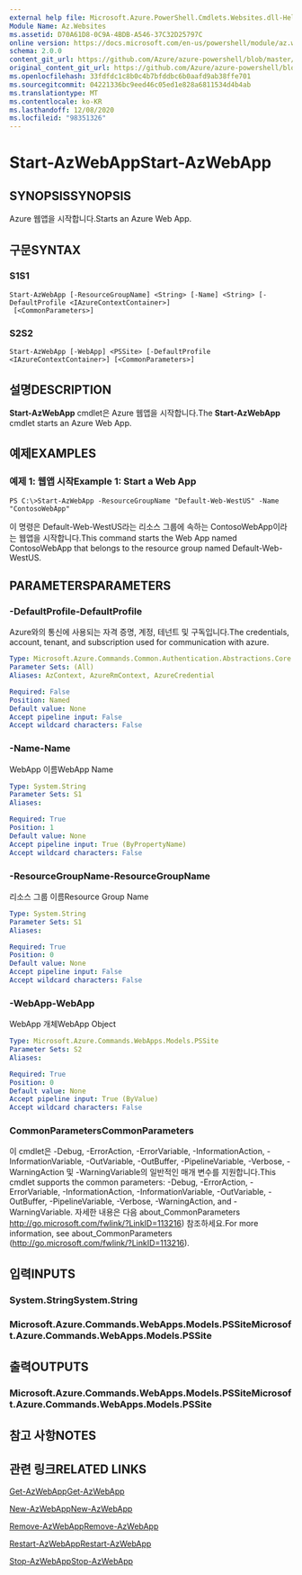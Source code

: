 ```yaml
---
external help file: Microsoft.Azure.PowerShell.Cmdlets.Websites.dll-Help.xml
Module Name: Az.Websites
ms.assetid: D70A61D8-0C9A-4BDB-A546-37C32D25797C
online version: https://docs.microsoft.com/en-us/powershell/module/az.websites/start-azwebapp
schema: 2.0.0
content_git_url: https://github.com/Azure/azure-powershell/blob/master/src/Websites/Websites/help/Start-AzWebApp.md
original_content_git_url: https://github.com/Azure/azure-powershell/blob/master/src/Websites/Websites/help/Start-AzWebApp.md
ms.openlocfilehash: 33fdfdc1c8b0c4b7bfddbc6b0aafd9ab38ffe701
ms.sourcegitcommit: 04221336bc9eed46c05ed1e828a6811534d4b4ab
ms.translationtype: MT
ms.contentlocale: ko-KR
ms.lasthandoff: 12/08/2020
ms.locfileid: "98351326"
---
```

# <span data-ttu-id="653fb-101">Start-AzWebApp</span><span class="sxs-lookup"><span data-stu-id="653fb-101">Start-AzWebApp</span></span>

## <span data-ttu-id="653fb-102">SYNOPSIS</span><span class="sxs-lookup"><span data-stu-id="653fb-102">SYNOPSIS</span></span>
<span data-ttu-id="653fb-103">Azure 웹앱을 시작합니다.</span><span class="sxs-lookup"><span data-stu-id="653fb-103">Starts an Azure Web App.</span></span>

## <span data-ttu-id="653fb-104">구문</span><span class="sxs-lookup"><span data-stu-id="653fb-104">SYNTAX</span></span>

### <span data-ttu-id="653fb-105">S1</span><span class="sxs-lookup"><span data-stu-id="653fb-105">S1</span></span>
```
Start-AzWebApp [-ResourceGroupName] <String> [-Name] <String> [-DefaultProfile <IAzureContextContainer>]
 [<CommonParameters>]
```

### <span data-ttu-id="653fb-106">S2</span><span class="sxs-lookup"><span data-stu-id="653fb-106">S2</span></span>
```
Start-AzWebApp [-WebApp] <PSSite> [-DefaultProfile <IAzureContextContainer>] [<CommonParameters>]
```

## <span data-ttu-id="653fb-107">설명</span><span class="sxs-lookup"><span data-stu-id="653fb-107">DESCRIPTION</span></span>
<span data-ttu-id="653fb-108">**Start-AzWebApp** cmdlet은 Azure 웹앱을 시작합니다.</span><span class="sxs-lookup"><span data-stu-id="653fb-108">The **Start-AzWebApp** cmdlet starts an Azure Web App.</span></span>

## <span data-ttu-id="653fb-109">예제</span><span class="sxs-lookup"><span data-stu-id="653fb-109">EXAMPLES</span></span>

### <span data-ttu-id="653fb-110">예제 1: 웹앱 시작</span><span class="sxs-lookup"><span data-stu-id="653fb-110">Example 1: Start a Web App</span></span>
```
PS C:\>Start-AzWebApp -ResourceGroupName "Default-Web-WestUS" -Name "ContosoWebApp"
```

<span data-ttu-id="653fb-111">이 명령은 Default-Web-WestUS라는 리소스 그룹에 속하는 ContosoWebApp이라는 웹앱을 시작합니다.</span><span class="sxs-lookup"><span data-stu-id="653fb-111">This command starts the Web App named ContosoWebApp that belongs to the resource group named Default-Web-WestUS.</span></span>

## <span data-ttu-id="653fb-112">PARAMETERS</span><span class="sxs-lookup"><span data-stu-id="653fb-112">PARAMETERS</span></span>

### <span data-ttu-id="653fb-113">-DefaultProfile</span><span class="sxs-lookup"><span data-stu-id="653fb-113">-DefaultProfile</span></span>
<span data-ttu-id="653fb-114">Azure와의 통신에 사용되는 자격 증명, 계정, 테넌트 및 구독입니다.</span><span class="sxs-lookup"><span data-stu-id="653fb-114">The credentials, account, tenant, and subscription used for communication with azure.</span></span>

```yaml
Type: Microsoft.Azure.Commands.Common.Authentication.Abstractions.Core.IAzureContextContainer
Parameter Sets: (All)
Aliases: AzContext, AzureRmContext, AzureCredential

Required: False
Position: Named
Default value: None
Accept pipeline input: False
Accept wildcard characters: False
```

### <span data-ttu-id="653fb-115">-Name</span><span class="sxs-lookup"><span data-stu-id="653fb-115">-Name</span></span>
<span data-ttu-id="653fb-116">WebApp 이름</span><span class="sxs-lookup"><span data-stu-id="653fb-116">WebApp Name</span></span>

```yaml
Type: System.String
Parameter Sets: S1
Aliases:

Required: True
Position: 1
Default value: None
Accept pipeline input: True (ByPropertyName)
Accept wildcard characters: False
```

### <span data-ttu-id="653fb-117">-ResourceGroupName</span><span class="sxs-lookup"><span data-stu-id="653fb-117">-ResourceGroupName</span></span>
<span data-ttu-id="653fb-118">리소스 그룹 이름</span><span class="sxs-lookup"><span data-stu-id="653fb-118">Resource Group Name</span></span>

```yaml
Type: System.String
Parameter Sets: S1
Aliases:

Required: True
Position: 0
Default value: None
Accept pipeline input: False
Accept wildcard characters: False
```

### <span data-ttu-id="653fb-119">-WebApp</span><span class="sxs-lookup"><span data-stu-id="653fb-119">-WebApp</span></span>
<span data-ttu-id="653fb-120">WebApp 개체</span><span class="sxs-lookup"><span data-stu-id="653fb-120">WebApp Object</span></span>

```yaml
Type: Microsoft.Azure.Commands.WebApps.Models.PSSite
Parameter Sets: S2
Aliases:

Required: True
Position: 0
Default value: None
Accept pipeline input: True (ByValue)
Accept wildcard characters: False
```

### <span data-ttu-id="653fb-121">CommonParameters</span><span class="sxs-lookup"><span data-stu-id="653fb-121">CommonParameters</span></span>
<span data-ttu-id="653fb-122">이 cmdlet은 -Debug, -ErrorAction, -ErrorVariable, -InformationAction, -InformationVariable, -OutVariable, -OutBuffer, -PipelineVariable, -Verbose, -WarningAction 및 -WarningVariable의 일반적인 매개 변수를 지원합니다.</span><span class="sxs-lookup"><span data-stu-id="653fb-122">This cmdlet supports the common parameters: -Debug, -ErrorAction, -ErrorVariable, -InformationAction, -InformationVariable, -OutVariable, -OutBuffer, -PipelineVariable, -Verbose, -WarningAction, and -WarningVariable.</span></span> <span data-ttu-id="653fb-123">자세한 내용은 다음 about_CommonParameters http://go.microsoft.com/fwlink/?LinkID=113216) 참조하세요.</span><span class="sxs-lookup"><span data-stu-id="653fb-123">For more information, see about_CommonParameters (http://go.microsoft.com/fwlink/?LinkID=113216).</span></span>

## <span data-ttu-id="653fb-124">입력</span><span class="sxs-lookup"><span data-stu-id="653fb-124">INPUTS</span></span>

### <span data-ttu-id="653fb-125">System.String</span><span class="sxs-lookup"><span data-stu-id="653fb-125">System.String</span></span>

### <span data-ttu-id="653fb-126">Microsoft.Azure.Commands.WebApps.Models.PSSite</span><span class="sxs-lookup"><span data-stu-id="653fb-126">Microsoft.Azure.Commands.WebApps.Models.PSSite</span></span>

## <span data-ttu-id="653fb-127">출력</span><span class="sxs-lookup"><span data-stu-id="653fb-127">OUTPUTS</span></span>

### <span data-ttu-id="653fb-128">Microsoft.Azure.Commands.WebApps.Models.PSSite</span><span class="sxs-lookup"><span data-stu-id="653fb-128">Microsoft.Azure.Commands.WebApps.Models.PSSite</span></span>

## <span data-ttu-id="653fb-129">참고 사항</span><span class="sxs-lookup"><span data-stu-id="653fb-129">NOTES</span></span>

## <span data-ttu-id="653fb-130">관련 링크</span><span class="sxs-lookup"><span data-stu-id="653fb-130">RELATED LINKS</span></span>

[<span data-ttu-id="653fb-131">Get-AzWebApp</span><span class="sxs-lookup"><span data-stu-id="653fb-131">Get-AzWebApp</span></span>](./Get-AzWebApp.md)

[<span data-ttu-id="653fb-132">New-AzWebApp</span><span class="sxs-lookup"><span data-stu-id="653fb-132">New-AzWebApp</span></span>](./New-AzWebApp.md)

[<span data-ttu-id="653fb-133">Remove-AzWebApp</span><span class="sxs-lookup"><span data-stu-id="653fb-133">Remove-AzWebApp</span></span>](./Remove-AzWebApp.md)

[<span data-ttu-id="653fb-134">Restart-AzWebApp</span><span class="sxs-lookup"><span data-stu-id="653fb-134">Restart-AzWebApp</span></span>](./Restart-AzWebApp.md)

[<span data-ttu-id="653fb-135">Stop-AzWebApp</span><span class="sxs-lookup"><span data-stu-id="653fb-135">Stop-AzWebApp</span></span>](./Stop-AzWebApp.md)


